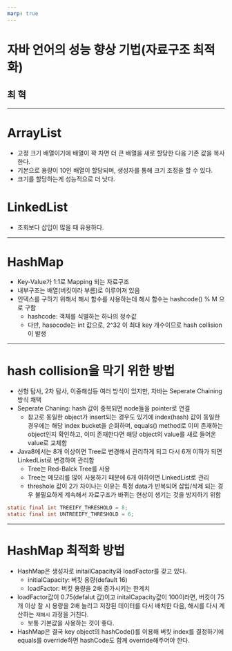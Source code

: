 ```yaml
---
marp: true
---
```


# 자바 언어의 성능 향상 기법(자료구조 최적화)

## 최 혁

---

# ArrayList

- 고정 크기 배열이기에 배열이 꽉 차면 더 큰 배열을 새로 할당한 다음 기존 값을 복사한다.
- 기본으로 용량이 10인 배열이 할당되며, 생성자를 통해 크기 조정을 할 수 있다.
- 크기를 할당하는게 성능적으로 더 낫다.

# LinkedList

- 조회보다 삽입이 많을 때 유용하다.

---

# HashMap

- Key-Value가 1:1로 Mapping 되는 자료구조
- 내부구조는 배열(버킷이라 부름)로 이루어져 있음
- 인덱스를 구하기 위해서 해시 함수를 사용하는데 해시 함수는 hashcode() % M 으로 구함
  - hashcode: 객체를 식별하는 하나의 정수값
  - 다만, hasocode는 int 값으로, 2^32 이 최대 key 개수이므로 hash collision이 발생

---

# hash collision을 막기 위한 방법

- 선형 탐사, 2차 탐사, 이중해싱등 여러 방식이 있지만, 자바는 Seperate Chaining 방식 채택
- Seperate Chaning: hash 값이 중복되면 node들을 pointer로 연결
  - 참고로 동일한 object가 insert되는 경우도 있기에 index(hash) 값이 동일한 경우에는 해당 index bucket을 순회하며, equals() method로 이미 존재하는 object인지 확인하고, 이미 존재한다면 해당 object의 value를 새로 들어온 value로 교체함
- Java8에서는 8개 이상이면 Tree로 변경해서 관리하게 되고 다시 6개 이하가 되면 LinkedList로 변경하여 관리함
  - Tree는 Red-Balck Tree를 사용
  - Tree는 메모리를 많이 사용하기 때문에 6개 이하이면 LinkedList로 관리
  - threshole 값이 2가 차이나는 이유는 특정 data가 반복되어 삽입/삭제 되는 경우 불필요하게 계속해서 자료구조가 바뀌는 현상이 생기는 것을 방지하기 위함

```java
static final int TREEIFY_THRESHOLD = 8;
static final int UNTREEIFY_THRESHOLD = 6;
```

---

# HashMap 최적화 방법

- HashMap은 생성자로 initailCapacity와 loadFactor를 갖고 있다.
  - initialCapacity: 버킷 용량(default 16)
  - loadFactor: 버킷 용량을 2배 증가시키는 한계치
- loadFactor값이 0.75(defalut 값)이고 initalCapacity값이 100이라면, 버킷이 75개 이상 찰 시 용량을 2배 늘리고 저장된 데이터를 다시 배치한 다음, 해시를 다시 계산하는 `재해시` 과정을 거친다.
  - 보통 기본값을 사용하는 것이 좋다.
- HashMap은 결국 key object의 hashCode()를 이용해 버킷 index를 결정하기에 equals를 override하면 hashCode도 함께 override해주어야 한다.

